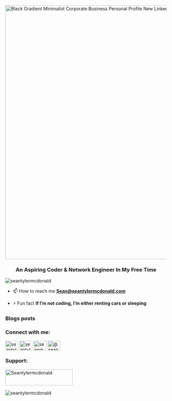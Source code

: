 <img width="792" alt="Black Gradient Minimalist Corporate Business Personal Profile New LinkedIn Banner - 3" src="https://github.com/seantylermcdonald/Seantylermcdonald/assets/71802665/9870ecf2-4844-42a7-887a-6c8aacf24bb0">


<h3 align="center">An Aspiring Coder & Network Engineer In My Free Time</h3>

<p align="left"> <img src="https://komarev.com/ghpvc/?username=seantylermcdonald&label=Profile%20views&color=01c7fc&style=flat" alt="seantylermcdonald" /> </p>

- 📫 How to reach me **Sean@seantylermcdonald.com**

- ⚡ Fun fact **If I’m not coding, I’m either renting cars or sleeping**

### Blogs posts
<!-- BLOG-POST-LIST:START -->
<!-- BLOG-POST-LIST:END -->

<h3 align="left">Connect with me:</h3>
<p align="left">
<a href="https://codepen.io/seantylermcdonald" target="blank"><img align="center" src="https://raw.githubusercontent.com/rahuldkjain/github-profile-readme-generator/master/src/images/icons/Social/codepen.svg" alt="seantylermcdonald" height="30" width="40" /></a>
<a href="https://dev.to/seantylermcdonald" target="blank"><img align="center" src="https://raw.githubusercontent.com/rahuldkjain/github-profile-readme-generator/master/src/images/icons/Social/devto.svg" alt="seantylermcdonald" height="30" width="40" /></a>
<a href="https://linkedin.com/in/seanmcdonald17" target="blank"><img align="center" src="https://raw.githubusercontent.com/rahuldkjain/github-profile-readme-generator/master/src/images/icons/Social/linked-in-alt.svg" alt="seanmcdonald17" height="30" width="40" /></a>
<a href="https://hashnode.com/@seantylermcdonald" target="blank"><img align="center" src="https://raw.githubusercontent.com/rahuldkjain/github-profile-readme-generator/master/src/images/icons/Social/hashnode.svg" alt="@seantylermcdonald" height="30" width="40" /></a>
</p>


<h3 align="left">Support:</h3>
<p><a href="https://www.buymeacoffee.com/Seantylermcdonald"> <img align="left" src="https://cdn.buymeacoffee.com/buttons/v2/default-yellow.png" height="50" width="210" alt="Seantylermcdonald" /></a></p><br><br><br>

<p>&nbsp;<img align="left" src="https://github-readme-stats.vercel.app/api?username=seantylermcdonald&show_icons=true&theme=tokyonight&locale=en" alt="seantylermcdonald" /></p>

